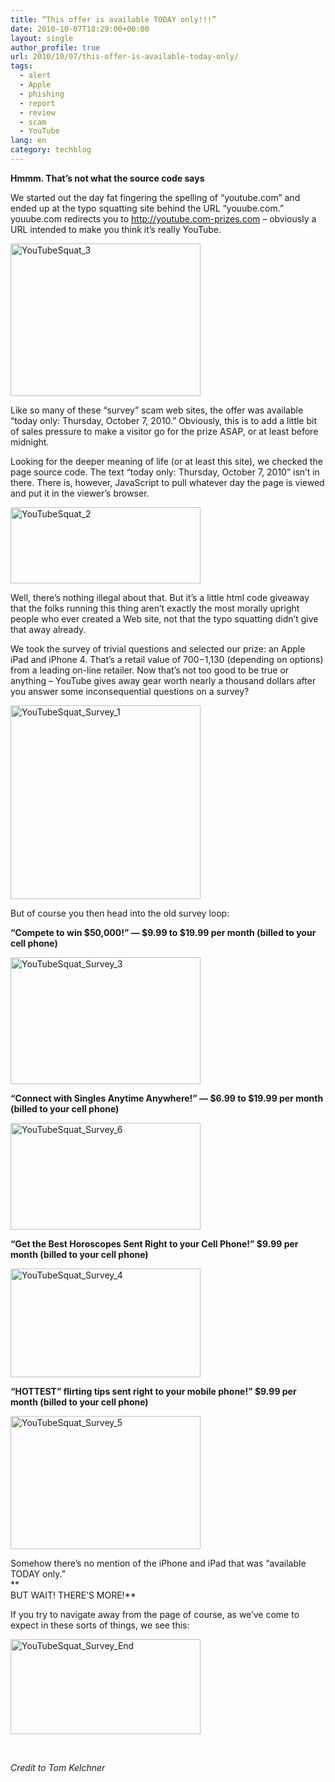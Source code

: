 ```yaml
---
title: “This offer is available TODAY only!!!”
date: 2010-10-07T18:29:00+00:00
layout: single
author_profile: true
url: 2010/10/07/this-offer-is-available-today-only/
tags:
  - alert
  - Apple
  - phishing
  - report
  - review
  - scam
  - YouTube
lang: en
category: techblog
---
```

**Hmmm. That’s not what the source code says**

We started out the day fat fingering the spelling of “youtube.com” and ended up at the typo squatting site behind the URL “youube.com.” youube.com redirects you to http://youtube.com-prizes.com – obviously a URL intended to make you think it’s really YouTube.

[<img title="YouTubeSquat_3" border="0" alt="YouTubeSquat_3" src="http://lh6.ggpht.com/_vaUVXcmC3OI/TK4KJoyJw9I/AAAAAAAACms/YK2qQDDCor8/YouTubeSquat_3_thumb%5B1%5D.png?imgmax=800" width="304" height="244" />](http://lh5.ggpht.com/_vaUVXcmC3OI/TK4KHqxoagI/AAAAAAAACmo/oXJ3zFgYjYE/s1600-h/YouTubeSquat_3%5B3%5D.png)

Like so many of these “survey” scam web sites, the offer was available “today only: Thursday, October 7, 2010.” Obviously, this is to add a little bit of sales pressure to make a visitor go for the prize ASAP, or at least before midnight.

Looking for the deeper meaning of life (or at least this site), we checked the page source code. The text “today only: Thursday, October 7, 2010” isn’t in there. There is, however, JavaScript to pull whatever day the page is viewed and put it in the viewer’s browser.

[<img title="YouTubeSquat_2" border="0" alt="YouTubeSquat_2" src="http://lh4.ggpht.com/_vaUVXcmC3OI/TK4KOc2gRcI/AAAAAAAACm0/S_W6cvGxKf0/YouTubeSquat_2_thumb%5B1%5D.png?imgmax=800" width="304" height="122" />](http://lh6.ggpht.com/_vaUVXcmC3OI/TK4KMk4pifI/AAAAAAAACmw/NUShDC-7QUU/s1600-h/YouTubeSquat_2%5B3%5D.png)

Well, there’s nothing illegal about that. But it’s a little html code giveaway that the folks running this thing aren’t exactly the most morally upright people who ever created a Web site, not that the typo squatting didn’t give that away already.

We took the survey of trivial questions and selected our prize: an Apple iPad and iPhone 4. That’s a retail value of $700-$1,130 (depending on options) from a leading on-line retailer. Now that’s not too good to be true or anything – YouTube gives away gear worth nearly a thousand dollars after you answer some inconsequential questions on a survey?

[<img title="YouTubeSquat_Survey_1" border="0" alt="YouTubeSquat_Survey_1" src="http://lh4.ggpht.com/_vaUVXcmC3OI/TK4KRrHnrjI/AAAAAAAACm8/PLoRatJ_6CI/YouTubeSquat_Survey_1_thumb%5B1%5D.png?imgmax=800" width="304" height="310" />](http://lh4.ggpht.com/_vaUVXcmC3OI/TK4KPt2fkoI/AAAAAAAACm4/mDZPa3Sdkmc/s1600-h/YouTubeSquat_Survey_1%5B3%5D.png)

But of course you then head into the old survey loop:

**“Compete to win $50,000!” &#8212; $9.99 to $19.99 per month (billed to your cell phone)**

[<img title="YouTubeSquat_Survey_3" border="0" alt="YouTubeSquat_Survey_3" src="http://lh4.ggpht.com/_vaUVXcmC3OI/TK4KTy160zI/AAAAAAAACnE/aLJ5z5APd4A/YouTubeSquat_Survey_3_thumb%5B1%5D.png?imgmax=800" width="304" height="203" />](http://lh4.ggpht.com/_vaUVXcmC3OI/TK4KStA_IsI/AAAAAAAACnA/6ttsnxnNAng/s1600-h/YouTubeSquat_Survey_3%5B3%5D.png)

**“Connect with Singles Anytime Anywhere!” &#8212; $6.99 to $19.99 per month (billed to your cell phone)**

[<img title="YouTubeSquat_Survey_6" border="0" alt="YouTubeSquat_Survey_6" src="http://lh6.ggpht.com/_vaUVXcmC3OI/TK4KYK9z6_I/AAAAAAAACnM/DVIIXcY1p0c/YouTubeSquat_Survey_6_thumb%5B1%5D.png?imgmax=800" width="304" height="171" />](http://lh5.ggpht.com/_vaUVXcmC3OI/TK4KWRzlB9I/AAAAAAAACnI/FAvHCElbn5w/s1600-h/YouTubeSquat_Survey_6%5B3%5D.png)

**“Get the Best Horoscopes Sent Right to your Cell Phone!” $9.99 per month (billed to your cell phone)**

[<img title="YouTubeSquat_Survey_4" border="0" alt="YouTubeSquat_Survey_4" src="http://lh5.ggpht.com/_vaUVXcmC3OI/TK4KdSBxCkI/AAAAAAAACnU/0iVPno9JbNY/YouTubeSquat_Survey_4_thumb%5B1%5D.png?imgmax=800" width="304" height="174" />](http://lh3.ggpht.com/_vaUVXcmC3OI/TK4KbiB-fnI/AAAAAAAACnQ/rp0tp9hJzRo/s1600-h/YouTubeSquat_Survey_4%5B3%5D.png)

**“HOTTEST” flirting tips sent right to your mobile phone!” $9.99 per month (billed to your cell phone)**

[<img title="YouTubeSquat_Survey_5" border="0" alt="YouTubeSquat_Survey_5" src="http://lh5.ggpht.com/_vaUVXcmC3OI/TK4KiNe-QFI/AAAAAAAACnc/b1yjtwIIr_g/YouTubeSquat_Survey_5_thumb%5B1%5D.png?imgmax=800" width="304" height="213" />](http://lh4.ggpht.com/_vaUVXcmC3OI/TK4KgGnl7MI/AAAAAAAACnY/wTNZz0_60lE/s1600-h/YouTubeSquat_Survey_5%5B3%5D.png)

Somehow there’s no mention of the iPhone and iPad that was “available TODAY only.”  
     **  
BUT WAIT! THERE’S MORE!**

If you try to navigate away from the page of course, as we’ve come to expect in these sorts of things, we see this:

[<img title="YouTubeSquat_Survey_End" border="0" alt="YouTubeSquat_Survey_End" src="http://lh4.ggpht.com/_vaUVXcmC3OI/TK4KmiNfWVI/AAAAAAAACnk/dfPedwUHKO0/YouTubeSquat_Survey_End_thumb%5B1%5D.png?imgmax=800" width="304" height="152" />](http://lh4.ggpht.com/_vaUVXcmC3OI/TK4Kk_eetLI/AAAAAAAACng/uLm66uD2SCM/s1600-h/YouTubeSquat_Survey_End%5B3%5D.png)

 

_Credit to Tom Kelchner_